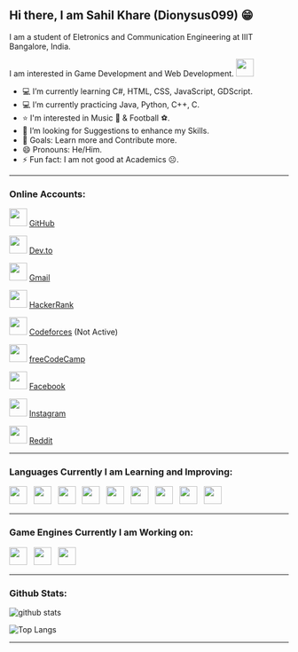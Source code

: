 ## Hi there, I am Sahil Khare (Dionysus099) 😁

I am a student of Eletronics and Communication Engineering at IIIT Bangalore, India.

I am interested in Game Development and Web Development. <img height="32" width="32" src="https://img.icons8.com/nolan/2x/programming.png" />

- 💻 I’m currently learning C#, HTML, CSS, JavaScript, GDScript.
- 💻 I’m currently practicing Java, Python, C++, C.
- ⭐ I'm interested in Music 🎼 & Football ⚽.
- 🤔 I’m looking for Suggestions to enhance my Skills.
- 🥅 Goals: Learn more and Contribute more.
- 😄 Pronouns: He/Him.
- ⚡ Fun fact: I am not good at Academics ☹.

---

###   Online Accounts:

<img height="32" width="32" src="https://img.icons8.com/nolan/2x/github.png" /> [GitHub]

<img height="32" width="32" src="https://cdn1.iconfinder.com/data/icons/logos-and-brands-3/512/84_Dev_logo_logos-512.png" /> [Dev.to]

<img height="32" width="32" src="https://img.icons8.com/fluent/2x/gmail.png" /> [Gmail]

<img height="32" width="32" src="https://upload.wikimedia.org/wikipedia/commons/4/40/HackerRank_Icon-1000px.png" /> [HackerRank]

<img height="32" width="32" src="https://1.bp.blogspot.com/-pBimI1ZhYAA/Wnde0nmCz8I/AAAAAAAABPI/5LZ2y9tBOZIV-pm9KNbyNy3WZJkGS54WgCPcBGAYYCw/s1600/codeforce.png" /> [Codeforces] (Not Active)

<img height="32" width="32" src="https://res-4.cloudinary.com/crunchbase-production/image/upload/c_lpad,f_auto,q_auto:eco/ikqra03zdnggljdu5vv0" /> [freeCodeCamp]

<img height="32" width="32" src="https://img.icons8.com/nolan/2x/facebook-new.png" /> [Facebook]

<img height="32" width="32" src="https://img.icons8.com/fluent/2x/instagram-new.png" /> [Instagram]


<img height="32" width="32" src="https://img.icons8.com/nolan/2x/reddit.png" /> [Reddit]


---

### Languages Currently I am Learning and Improving:

<img height="32" width="32" src="https://www.flaticon.com/svg/static/icons/svg/226/226777.svg" /> &nbsp;
<img height="32" width="32" src="https://img.icons8.com/color/2x/c-plus-plus-logo.png" /> &nbsp;
<img height="32" width="32" src="https://img.icons8.com/color/2x/python.png" /> &nbsp;
<img height="32" width="32" src="https://img.icons8.com/color/2x/c-programming.png" /> &nbsp;
<img height="32" width="32" src="https://img.icons8.com/color/2x/html-5.png" /> &nbsp;
<img height="32" width="32" src="https://img.icons8.com/color/2x/css3.png" /> &nbsp;
<img height="32" width="32" src="https://img.icons8.com/color/2x/javascript.png" /> &nbsp;
<img height="32" width="32" src="https://img.icons8.com/color/2x/bootstrap.png" /> &nbsp;
<img height="32" width="32" src="https://img.icons8.com/color/2x/c-sharp-logo.png" />

---

### Game Engines Currently I am Working on:

<img height="32" width="32" src="https://img.icons8.com/nolan/2x/unity.png" /> &nbsp;
<img height="32" width="32" src="https://img.icons8.com/nolan/2x/unreal-engine.png" /> &nbsp;
<img height="32" width="32" src="https://www.pngkit.com/png/full/873-8733598_custom-drawing-in-2d-godot-engine-latest-documentation.png" />

---

###   Github Stats:

![github stats](https://github-readme-stats-new.dionysus099.vercel.app/api?username=Dionysus099&show_icons=true&theme=tokyonight)

![Top Langs](https://github-readme-stats.vercel.app/api/top-langs/?username=Dionysus099&show_icons=true&theme=tokyonight)

---

[GitHub]: https://github.com/Dionysus099
[Dev.to]: https://dev.to/dionysus099
[Gmail]: mailto:sahilkhare099@gmail.com
[HackerRank]: https://www.hackerrank.com/Dionysus099
[Codeforces]: https://codeforces.com/profile/Sahil099
[freeCodeCamp]: https://www.freecodecamp.org/fccb5a7255c-4a62-46ef-bd96-f1312e8a0fc2
[Facebook]: https://facebook.com/sahilkhare099
[Instagram]: https://instagram.com/i_saw.hill
[Reddit]: https://www.reddit.com/user/Dionysus099

